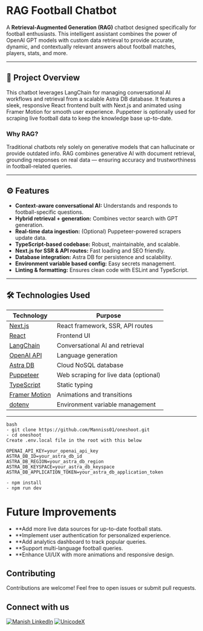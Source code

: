 # RAG Football Chatbot

A **Retrieval-Augmented Generation (RAG)** chatbot designed specifically for football enthusiasts. This intelligent assistant combines the power of OpenAI GPT models with custom data retrieval to provide accurate, dynamic, and contextually relevant answers about football matches, players, stats, and more.

---

## 🚀 Project Overview

This chatbot leverages LangChain for managing conversational AI workflows and retrieval from a scalable Astra DB database. It features a sleek, responsive React frontend built with Next.js and animated using Framer Motion for smooth user experience. Puppeteer is optionally used for scraping live football data to keep the knowledge base up-to-date.

### Why RAG?

Traditional chatbots rely solely on generative models that can hallucinate or provide outdated info. RAG combines generative AI with document retrieval, grounding responses on real data — ensuring accuracy and trustworthiness in football-related queries.

---

## ⚙️ Features

- **Context-aware conversational AI:** Understands and responds to football-specific questions.
- **Hybrid retrieval + generation:** Combines vector search with GPT generation.
- **Real-time data ingestion:** (Optional) Puppeteer-powered scrapers update data.
- **TypeScript-based codebase:** Robust, maintainable, and scalable.
- **Next.js for SSR & API routes:** Fast loading and SEO friendly.
- **Database integration:** Astra DB for persistence and scalability.
- **Environment variable based config:** Easy secrets management.
- **Linting & formatting:** Ensures clean code with ESLint and TypeScript.

---

## 🛠️ Technologies Used

| Technology           | Purpose                           |
|----------------------|---------------------------------|
| [Next.js](https://nextjs.org/)         | React framework, SSR, API routes       |
| [React](https://reactjs.org/)           | Frontend UI                        |
| [LangChain](https://langchain.com/)     | Conversational AI and retrieval      |
| [OpenAI API](https://openai.com/api/)  | Language generation                |
| [Astra DB](https://www.datastax.com/astra)      | Cloud NoSQL database                |
| [Puppeteer](https://pptr.dev/)         | Web scraping for live data (optional) |
| [TypeScript](https://www.typescriptlang.org/)   | Static typing                     |
| [Framer Motion](https://www.framer.com/motion/) | Animations and transitions        |
| [dotenv](https://github.com/motdotla/dotenv)     | Environment variable management    |

---

```
bash
- git clone https://github.com/Manniss01/oneshoot.git
- cd oneshoot
Create .env.local file in the root with this below

OPENAI_API_KEY=your_openai_api_key
ASTRA_DB_ID=your_astra_db_id
ASTRA_DB_REGION=your_astra_db_region
ASTRA_DB_KEYSPACE=your_astra_db_keyspace
ASTRA_DB_APPLICATION_TOKEN=your_astra_db_application_token

- npm install
- npm run dev

```
# Future Improvements

- **Add more live data sources for up-to-date football stats.
- **Implement user authentication for personalized experience.
- **Add analytics dashboard to track popular queries.
- **Support multi-language football queries.
- **Enhance UI/UX with more animations and responsive design.

## Contributing
Contributions are welcome! Feel free to open issues or submit pull requests.


## Connect with us

[![Manish LinkedIn](https://img.shields.io/badge/Manish-Darji-blue?style=flat&logo=linkedin)](https://www.linkedin.com/in/your-linkedin/)
[![UnicodeX](https://img.shields.io/badge/UnicodeX-LinkedIn-blue?style=flat&logo=linkedin)](https://www.linkedin.com/company/unicodex/)
